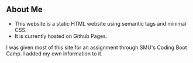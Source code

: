 ## About Me 

* This website is a static HTML website using semantic tags and minimal CSS. 
* It is currently hosted on Github Pages.

I was given most of this site for an assignment through SMU's Coding Boot Camp. I added my own information to it.
